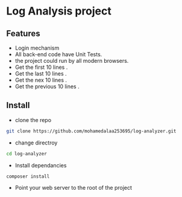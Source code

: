 # Log Analysis project

## Features
- Login mechanism
- All back-end code have Unit Tests.
- the project could run by all modern browsers.
- Get the first 10 lines .
- Get the last 10 lines .
- Get the nex 10 lines .
- Get the previous 10 lines .

## Install
- clone the repo
```sh
git clone https://github.com/mohamedalaa253695/log-analyzer.git
````
- change directroy
````sh
cd log-analyzer
````
 - Install dependancies
 ````sh
composer install 
`````

- Point your web server to the root of the project
